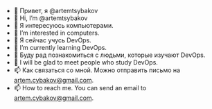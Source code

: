 - 👋 Привет, я @artemtsybakov
- 👋 Hi, I’m @artemtsybakov
- 👀 Я интересуюсь компьютерами.
- 👀 I’m interested in computers.
- 🌱 Я сейчас учусь DevOps.
- 🌱 I’m currently learning DevOps.
- 💞️ Буду рад познакомиться с людьми, которые изучают DevOps.
- 💞️ I will be glad to meet people who study DevOps.
- 📫 Как связаться со мной. Можно отправить письмо на artem.cybakov@gmail.com.
- 📫 How to reach me. You can send an email to artem.cybakov@gmail.com.

<!---
artemtsybakov/artemtsybakov is a ✨ special ✨ repository because its `README.md` (this file) appears on your GitHub profile.
You can click the Preview link to take a look at your changes.
--->
